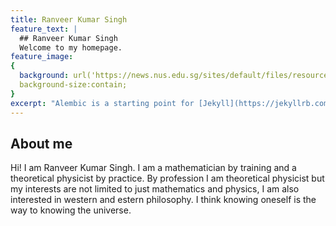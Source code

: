 ```yaml
---
title: Ranveer Kumar Singh
feature_text: |
  ## Ranveer Kumar Singh
  Welcome to my homepage.
feature_image: 
{
  background: url('https://news.nus.edu.sg/sites/default/files/resources/research%20blog/2018/2018-12/string_theory-1.jpg') no-repeat;
  background-size:contain;
}
excerpt: "Alembic is a starting point for [Jekyll](https://jekyllrb.com/) projects. Rather than starting from scratch, this boilerplate is designed to get the ball rolling immediately. Install it, configure it, tweak it, push it."
---
```

## About me
Hi! I am Ranveer Kumar Singh. I am a mathematician by training and a theoretical physicist by practice. By profession I am theoretical physicist but my interests are not limited to just mathematics and physics, I am also interested in western and estern philosophy. I think knowing oneself is the way to knowing the universe. 



